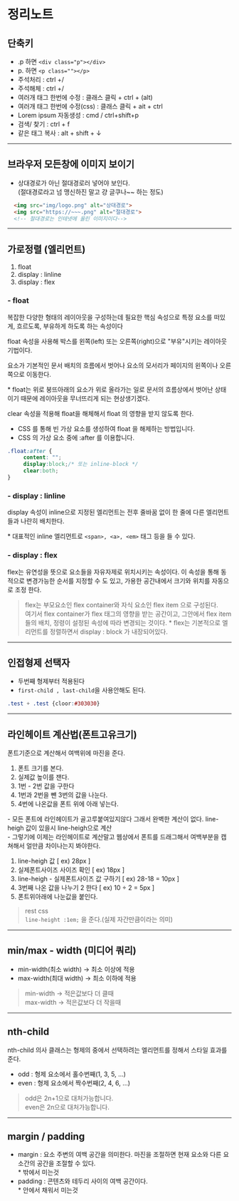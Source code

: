 # 정리노트

## 단축키

- .p 하면  ```<div class="p"></div>```
- p. 하면  ```<p class=""></p>```
- 주석처리 : ctrl +/ 
- 주석해체 : ctrl +/
- 여러개 태그 한번에 수정 : 클래스 클릭 + ctrl + (alt)
- 여러개 태그 한번에 수정(css) : 클래스 클릭 + ait + ctrl
- Lorem ipsum 자동생성 : cmd / ctrl+shift+p
- 검색/ 찾기 : ctrl + f
- 같은 태그 복사 : alt + shift + ↓

---
## 브라우저 모든창에 이미지 보이기

- 상대경로가 아닌 절대경로러 넣어야 보인다. <br>
(절대경로라고 넘 맹신하진 말고 걍 글쿠나~~ 하는 정도)

```html
  <img src="img/logo.png" alt="상대경로">
  <img src="https://~~~.png" alt="절대경로">
  <!-- 절대경로는 인테넷에 올린 이미지이다-->
 ```

---
## 가로정렬 (엘리먼트)

1. float
2. display : linline 
3. display : flex

### - float

복잡한 다양한 형태의 레이아웃을 구성하는데 필요한 핵심 속성으로 특정 요소를 떠있게, 흐르도록, 부유하게 하도록 하는 속성이다

float 속성을 사용해 박스를 왼쪽(left) 또는 오른쪽(right)으로 "부유"시키는 레이아웃 기법이다.

요소가 기본적인 문서 배치의 흐름에서 벗어나 요소의 모서리가 페이지의 왼쪽이나 오른쪽으로 이동한다.


\* float는 위로 붕뜨아래의 요소가 위로 올라가는 일로 문서의 흐름상에서 벗어난 상태이기 때문에 레이아웃을 무너뜨리게 되는 현상생기겠다.

clear 속성을 적용해 float을 해체해서 float 의 영향을 받지 않도록 한다.

- CSS 를 통해 빈 가상 요소를 생성하여 float 을 해제하는 방법입니다.
- CSS 의 가상 요소 중에 :after 를 이용합니다.

```CSS
.float:after {
     content: "";
     display:block;/* 또는 inline-block */
     clear:both;
}
```

### - display : linline  

display 속성이 inline으로 지정된 엘리먼트는 전후 줄바꿈 없이 한 줄에 다른 엘리먼트들과 나란히 배치한다. 

\* 대표적인 inline 엘리먼트로 ```<span>, <a>, <em>``` 태그 등을 들 수 있다.

### - display : flex

flex는 유연성을 뜻으로 요소들을 자유자제로 위치시키는 속성이다. 이 속성을 통해 동적으로 변경가능한 순서를 지정할 수 도 있고, 가용한 공간내에서 크기와 위치를 자동으로 조정 한다.

> flex는 부모요소인 flex container와 자식 요소인 flex item 으로 구성된다.<br>
여기서 flex container가 flex 태그의 영향을 받는 공간이고, 그안에서 flex item들의 배치, 정령이 설정된 속성에 따라 변경되는 것이다.
\* flex는 기본적으로 엘리먼트를 정렬하면서 display : block 가 내장되어있다.

----

## 인접형제 선택자

- 두번째 형제부터 적용된다
- ```first-child , last-child```을 사용안해도 된다.

```css
.test + .test {cloor:#303030}
```

----

## 라인헤이트 계산법(폰트고유크기)
폰트기준으로 계산해서 여백위에 마진을 준다.

1. 폰트 크기를 본다.
2. 실제값 높이를 잰다.
3. 1번 - 2번 값을 구한다
4. 1번과 2번을 뺀 3번의 값을 나눈다.
5. 4번에 나온값을 폰트 위에 아래 넣는다.

\- 모든 폰트에 라인헤이트가 골고루붙여있지않다 그래서 완벽한 계산이 없다. line-heigh 값이 있을시 line-heigh으로 계산 <br>
\- 그렇기에 이제는 라인헤이트로 계산말고 웹상에서 폰트를 드래그해서 여백부분을 캡쳐해서 얼만큼 차이나는지 봐야한다.

1. line-heigh 값 [ ex) 28px ]
1. 실제폰트사이즈 사이즈 확인 [ ex) 18px ]
1. line-heigh - 실제폰트사이즈 값 구하기 [ ex) 28-18 = 10px ]
1. 3번째 나온 값을 나누기 2 한다 [ ex) 10 ÷ 2 = 5px ]
1. 폰트위아래에 나눈값을 붙인다.

> rest css<br>
```line-height :1em;```
을 준다.(실제 자간만큼이라는 의미)

---

## min/max - width (미디어 쿼리)

- min-width(최소 width) → 최소 이상에 적용
- max-width(최대 width) → 최소 이하에 적용

> min-width → 적은값보다 더 클때 <br>
max-width → 적은값보다 더 작을때
---

## nth-child

nth-child 의사 클래스는 형제의 중에서 선택하려는 엘리먼트를 정해서 스타일 효과를 준다.

- odd : 형제 요소에서 홀수번째(1, 3, 5, ...)
- even : 형제 요소에서 짝수번째(2, 4, 6, ...)
> odd은 2n+1으로 대처가능합니다.<br> even은 2n으로 대처가능합니다.

---

## margin / padding 

- margin  : 요소 주변의 여백 공간을 의미한다. 
마진을 조절하면 현재 요소와 다른 요소간의 공간을 조절할 수 있다.<br> 
\* 밖에서 미는것
- padding  : 콘텐츠와 테두리 사이의 여백 공간이다.<br>
\* 안에서 채워서 미는것